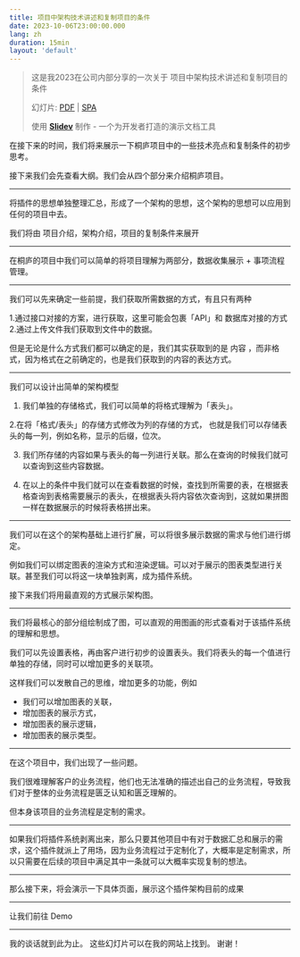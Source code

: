 ```yaml
---
title: 项目中架构技术讲述和复制项目的条件
date: 2023-10-06T23:00:00.000
lang: zh
duration: 15min
layout: 'default'
---
```


> 这是我2023在公司内部分享的一次关于 项目中架构技术讲述和复制项目的条件
>
> 幻灯片: [PDF](https://github.com/elonehoo/talks/blob/main/2023-10-06/2023-10-06-project-copy-cn.pdf) | [SPA](http://2023-10-06-project-copy-cn.elonehoo.me)
>
> 使用 [**Slidev**](https://github.com/slidevjs/slidev) 制作 - 一个为开发者打造的演示文档工具

在接下来的时间，我们将来展示一下桐庐项目中的一些技术亮点和复制条件的初步思考。

接下来我们会先查看大纲。我们会从四个部分来介绍桐庐项目。

---

将插件的思想单独整理汇总，形成了一个架构的思想，这个架构的思想可以应用到任何的项目中去。

我们将由 项目介绍，架构介绍，项目的复制条件来展开

---

在桐庐的项目中我们可以简单的将项目理解为两部分，数据收集展示 + 事项流程管理。

---

我们可以先来确定一些前提，我们获取所需数据的方式，有且只有两种

1.通过接口对接的方案，进行获取，这里可能会包裹「API」和 数据库对接的方式
2.通过上传文件我们获取到文件中的数据。

但是无论是什么方式我们都可以确定的是，我们其实获取到的是 内容 ，而非格式，因为格式在之前确定的，也是我们获取到的内容的表达方式。

---

我们可以设计出简单的架构模型

1. 我们单独的存储格式，我们可以简单的将格式理解为「表头」。

2.在将「格式/表头」的存储方式修改为列的存储的方式，
也就是我们可以存储表头的每一列，例如名称，显示的后缀，位次。

3. 我们所存储的内容如果与表头的每一列进行关联。那么在查询的时候我们就可以查询到这些内容数据。

4. 在以上的条件中我们就可以在查看数据的时候，查找到所需要的表，在根据表格查询到表格需要展示的表头，在根据表头将内容依次查询到，这就如果拼图一样在数据展示的时候将表格拼出来。

---

我们可以在这个的架构基础上进行扩展，可以将很多展示数据的需求与他们进行绑定。

例如我们可以绑定图表的渲染方式和渲染逻辑。可以对于展示的图表类型进行关联。甚至我们可以将这一块单独剥离，成为插件系统。

接下来我们将用最直观的方式展示架构图。

---

我们将最核心的部分组绘制成了图，可以直观的用图画的形式查看对于该插件系统的理解和思想。

我们可以先设置表格，再由客户进行初步的设置表头。我们将表头的每一个值进行单独的存储，同时可以增加更多的关联项。

这样我们可以发散自己的思维，增加更多的功能，例如
- 我们可以增加图表的关联，
- 增加图表的展示方式，
- 增加图表的展示逻辑，
- 增加图表的展示类型。

---

在这个项目中，我们出现了一些问题。

我们很难理解客户的业务流程，他们也无法准确的描述出自己的业务流程，导致我们对于整体的业务流程是匮乏认知和匮乏理解的。

但本身该项目的业务流程是定制的需求。

---

如果我们将插件系统剥离出来，那么只要其他项目中有对于数据汇总和展示的需求，这个插件就派上了用场，因为业务流程过于定制化了，大概率是定制需求，所以只需要在后续的项目中满足其中一条就可以大概率实现复制的想法。

---

那么接下来，将会演示一下具体页面，展示这个插件架构目前的成果

---

让我们前往 Demo

---

我的谈话就到此为止。 这些幻灯片可以在我的网站上找到。 谢谢！
